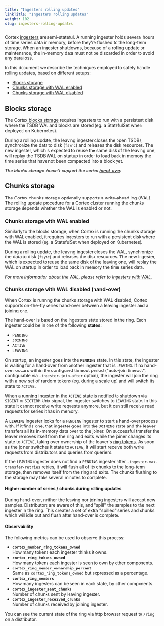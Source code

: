 ```yaml
---
title: "Ingesters rolling updates"
linkTitle: "Ingesters rolling updates"
weight: 102
slug: ingesters-rolling-updates
---
```


Cortex [ingesters](architecture.md#ingester) are semi-stateful.
A running ingester holds several hours of time series data in memory, before they're flushed to the long-term storage.
When an ingester shutdowns, because of a rolling update or maintenance, the in-memory data must not be discarded in order to avoid any data loss.

In this document we describe the techniques employed to safely handle rolling updates, based on different setups:

- [Blocks storage](#blocks-storage)
- [Chunks storage with WAL enabled](#chunks-storage-with-wal-enabled)
- [Chunks storage with WAL disabled](#chunks-storage-with-wal-disabled-hand-over)

## Blocks storage

The Cortex [blocks storage](../blocks-storage/_index.md) requires ingesters to run with a persistent disk where the TSDB WAL and blocks are stored (eg. a StatefulSet when deployed on Kubernetes).

During a rolling update, the leaving ingester closes the open TSDBs, synchronize the data to disk (`fsync`) and releases the disk resources.
The new ingester, which is expected to reuse the same disk of the leaving one, will replay the TSDB WAL on startup in order to load back in memory the time series that have not been compacted into a block yet.

_The blocks storage doesn't support the series [hand-over](#chunks-storage-with-wal-disabled-hand-over)._

## Chunks storage

The Cortex chunks storage optionally supports a write-ahead log (WAL).
The rolling update procedure for a Cortex cluster running the chunks storage depends whether the WAL is enabled or not.

### Chunks storage with WAL enabled

Similarly to the blocks storage, when Cortex is running the chunks storage with WAL enabled, it requires ingesters to run with a persistent disk where the WAL is stored (eg. a StatefulSet when deployed on Kubernetes).

During a rolling update, the leaving ingester closes the WAL, synchronize the data to disk (`fsync`) and releases the disk resources.
The new ingester, which is expected to reuse the same disk of the leaving one, will replay the WAL on startup in order to load back in memory the time series data.

_For more information about the WAL, please refer to [Ingesters with WAL](../production/ingesters-with-wal.md)._

### Chunks storage with WAL disabled (hand-over)

When Cortex is running the chunks storage with WAL disabled, Cortex supports on-the-fly series hand-over between a leaving ingester and a joining one.

The hand-over is based on the ingesters state stored in the ring. Each ingester could be in one of the following **states**:

- `PENDING`
- `JOINING`
- `ACTIVE`
- `LEAVING`

On startup, an ingester goes into the **`PENDING`** state.
In this state, the ingester is waiting for a hand-over from another ingester that is `LEAVING`.
If no hand-over occurs within the configured timeout period ("auto-join timeout", configurable via `-ingester.join-after` option), the ingester will join the ring with a new set of random tokens (eg. during a scale up) and will switch its state to `ACTIVE`.

When a running ingester in the **`ACTIVE`** state is notified to shutdown via `SIGINT` or `SIGTERM` Unix signal, the ingester switches to `LEAVING` state. In this state it cannot receive write requests anymore, but it can still receive read requests for series it has in memory.

A **`LEAVING`** ingester looks for a `PENDING` ingester to start a hand-over process with.
If it finds one, that ingester goes into the `JOINING` state and the leaver transfers all its in-memory data over to the joiner.
On successful transfer the leaver removes itself from the ring and exits, while the joiner changes its state to `ACTIVE`, taking over ownership of the leaver's [ring tokens](../architecture.md#hashing). As soon as the joiner switches it state to `ACTIVE`, it will start receive both write requests from distributors and queries from queriers.

If the `LEAVING` ingester does not find a `PENDING` ingester after `-ingester.max-transfer-retries` retries, it will flush all of its chunks to the long-term storage, then removes itself from the ring and exits. The chunks flushing to the storage may take several minutes to complete.

#### Higher number of series / chunks during rolling updates

During hand-over, neither the leaving nor joining ingesters will
accept new samples. Distributors are aware of this, and "spill" the
samples to the next ingester in the ring. This creates a set of extra
"spilled" series and chunks which will idle out and flush after hand-over is
complete.

#### Observability

The following metrics can be used to observe this process:

- **`cortex_member_ring_tokens_owned`**<br />
  How many tokens each ingester thinks it owns.
- **`cortex_ring_tokens_owned`**<br />
  How many tokens each ingester is seen to own by other components.
- **`cortex_ring_member_ownership_percent`**<br />
  Same as `cortex_ring_tokens_owned` but expressed as a percentage.
- **`cortex_ring_members`**<br />
  How many ingesters can be seen in each state, by other components.
- **`cortex_ingester_sent_chunks`**<br />
  Number of chunks sent by leaving ingester.
- **`cortex_ingester_received_chunks`**<br />
  Number of chunks received by joining ingester.

You can see the current state of the ring via http browser request to
`/ring` on a distributor.
